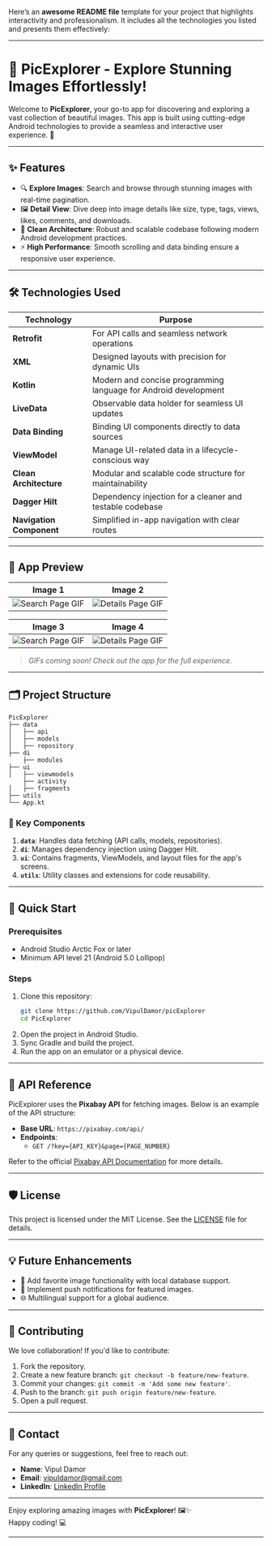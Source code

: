 Here’s an **awesome README file** template for your project that highlights interactivity and professionalism. It includes all the technologies you listed and presents them effectively:

---

# 📸 PicExplorer - Explore Stunning Images Effortlessly!

Welcome to **PicExplorer**, your go-to app for discovering and exploring a vast collection of beautiful images. This app is built using cutting-edge Android technologies to provide a seamless and interactive user experience. 🚀

---

## ✨ Features

- 🔍 **Explore Images**: Search and browse through stunning images with real-time pagination.
- 🖼️ **Detail View**: Dive deep into image details like size, type, tags, views, likes, comments, and downloads.
- 📂 **Clean Architecture**: Robust and scalable codebase following modern Android development practices.
- ⚡ **High Performance**: Smooth scrolling and data binding ensure a responsive user experience.

---

## 🛠️ Technologies Used

| Technology               | Purpose                                                             |
|---------------------------|---------------------------------------------------------------------|
| **Retrofit**              | For API calls and seamless network operations                     |
| **XML**                   | Designed layouts with precision for dynamic UIs                   |
| **Kotlin**                | Modern and concise programming language for Android development   |
| **LiveData**              | Observable data holder for seamless UI updates                   |
| **Data Binding**          | Binding UI components directly to data sources                   |
| **ViewModel**             | Manage UI-related data in a lifecycle-conscious way              |
| **Clean Architecture**    | Modular and scalable code structure for maintainability          |
| **Dagger Hilt**           | Dependency injection for a cleaner and testable codebase         |
| **Navigation Component**  | Simplified in-app navigation with clear routes                   |

---

## 🎥 App Preview

| Image 1                           | Image 2                           |
|-----------------------------------|-----------------------------------|
| ![Search Page GIF](./image_1.png) | ![Details Page GIF](./image2.png) |

| Image 3                          | Image 4                           |
|----------------------------------|-----------------------------------|
| ![Search Page GIF](./image3.png) | ![Details Page GIF](./image4.png) |


> _GIFs coming soon! Check out the app for the full experience._

---

## 🗂️ Project Structure

```plaintext
PicExplorer
├── data
│   ├── api
│   ├── models
│   ├── repository
├── di
    ├── modules
├── ui
│   ├── viewmodels
    ├── activity
│   ├── fragments
├── utils
└── App.kt
```

### 🧩 Key Components

1. **`data`**: Handles data fetching (API calls, models, repositories).
2. **`di`**: Manages dependency injection using Dagger Hilt.
3. **`ui`**: Contains fragments, ViewModels, and layout files for the app's screens.
4. **`utils`**: Utility classes and extensions for code reusability.

---

## 🚀 Quick Start

### Prerequisites
- Android Studio Arctic Fox or later
- Minimum API level 21 (Android 5.0 Lollipop)

### Steps
1. Clone this repository:
   ```bash
   git clone https://github.com/VipulDamor/picExplorer
   cd PicExplorer
   ```
2. Open the project in Android Studio.
3. Sync Gradle and build the project.
4. Run the app on an emulator or a physical device.

---

## 📖 API Reference

PicExplorer uses the **Pixabay API** for fetching images. Below is an example of the API structure:

- **Base URL**: `https://pixabay.com/api/`
- **Endpoints**:
    - `GET /?key={API_KEY}&page={PAGE_NUMBER}`

Refer to the official [Pixabay API Documentation](https://pixabay.com/api/docs/) for more details.

---

## 🛡️ License

This project is licensed under the MIT License. See the [LICENSE](./LICENSE) file for details.

---

## 💡 Future Enhancements

- 🌟 Add favorite image functionality with local database support.
- 🔔 Implement push notifications for featured images.
- 🌐 Multilingual support for a global audience.

---

## 🙌 Contributing

We love collaboration! If you'd like to contribute:
1. Fork the repository.
2. Create a new feature branch: `git checkout -b feature/new-feature`.
3. Commit your changes: `git commit -m 'Add some new feature'`.
4. Push to the branch: `git push origin feature/new-feature`.
5. Open a pull request.

---

## 🤝 Contact

For any queries or suggestions, feel free to reach out:

- **Name**: Vipul Damor
- **Email**: vipuldamor@gmail.com
- **LinkedIn**: [LinkedIn Profile](https://linkedin.com/in/vipuldamor)

---

Enjoy exploring amazing images with **PicExplorer**! 🖼️✨  
Happy coding! 💻

---

